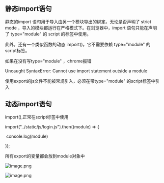 ## 静态import语句

静态的import 语句用于导入由另一个模块导出的绑定。无论是否声明了 strict mode ，导入的模块都运行在严格模式下。在浏览器中，import 语句只能在声明了 type="module" 的 script 的标签中使用。

此外，还有一个类似函数的动态 import()，它不需要依赖 type="module" 的script标签。

如果在没有写type="module" ，chrome报错

Uncaught SyntaxError: Cannot use import statement outside a module

使用export的js文件不能被常规引入，必须在带type="module" 的script标签中引入

## 动态import语句

import(),正常在script标签中使用

import("../static/js/login.js").then((module) => {

​    console.log(module)

   });

所有export的变量都会放到module对象中

![image.png](https://i.loli.net/2021/05/14/pwTjdbEZXIS3o8x.png)

![image.png](https://i.loli.net/2021/05/14/VOMt5Qm3WsYqa7v.png)


